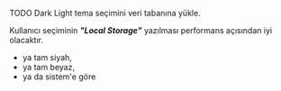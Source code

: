 TODO Dark Light tema seçimini veri tabanına yükle.

Kullanıcı seçiminin **_"Local Storage"_** yazılması performans açısından iyi olacaktır.

- ya tam siyah,
- ya tam beyaz,
- ya da sistem'e göre
